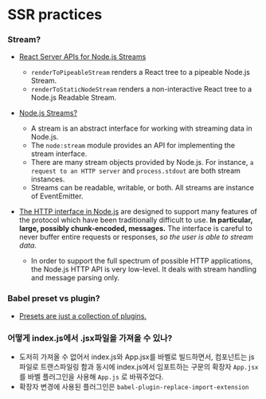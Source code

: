# SSR practices

### Stream?

- [React Server APIs for Node.js Streams](https://react.dev/reference/react-dom/server#server-apis-for-nodejs-streams)

  - `renderToPipeableStream` renders a React tree to a pipeable Node.js Stream.
  - `renderToStaticNodeStream` renders a non-interactive React tree to a Node.js Readable Stream.

- [Node.js Streams?](https://nodejs.org/api/stream.html#stream)

  - A stream is an abstract interface for working with streaming data in Node.js.
  - The `node:stream` module provides an API for implementing the stream interface.
  - There are many stream objects provided by Node.js. For instance, `a request to an HTTP server` and `process.stdout` are both stream instances.
  - Streams can be readable, writable, or both. All streams are instance of EventEmitter.

- [The HTTP interface in Node.js](https://nodejs.org/api/http.html#http) are designed to support many features of the protocol which have been traditionally difficult to use. **In particular, large, possibly chunk-encoded, messages.** The interface is careful to never buffer entire requests or responses, _so the user is able to stream data_.
  - In order to support the full spectrum of possible HTTP applications, the Node.js HTTP API is very low-level. It deals with stream handling and message parsing only.

### Babel preset vs plugin?

- [Presets are just a collection of plugins.](https://stackoverflow.com/a/45943890/9781499)

### 어떻게 index.js에서 .jsx파일을 가져올 수 있나?

- 도저히 가져올 수 없어서 index.js와 App.jsx를 바벨로 빌드하면서, 컴포넌트는 js파일로 트랜스파일링 함과 동시에 index.js에서 임포트하는 구문의 확장자 `App.jsx`를 바벨 플러그인을 사용해 `App.js` 로 바꿔주었다.
- 확장자 변경에 사용된 플러그인은 `babel-plugin-replace-import-extension`
